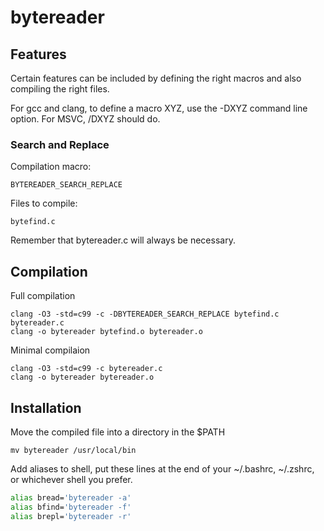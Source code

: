 # bytereader
## Features
Certain features can be included by defining the right macros and also compiling the right files.

For gcc and clang, to define a macro XYZ, use the -DXYZ command line option. For MSVC, /DXYZ should do.
### Search and Replace
Compilation macro:
```
BYTEREADER_SEARCH_REPLACE
```
Files to compile:
```
bytefind.c
```
Remember that bytereader.c will always be necessary.
## Compilation
Full compilation
```
clang -O3 -std=c99 -c -DBYTEREADER_SEARCH_REPLACE bytefind.c bytereader.c
clang -o bytereader bytefind.o bytereader.o
```
Minimal compilaion
```
clang -O3 -std=c99 -c bytereader.c
clang -o bytereader bytereader.o
```
## Installation
Move the compiled file into a directory in the $PATH
```
mv bytereader /usr/local/bin
```
Add aliases to shell, put these lines at the end of your ~/.bashrc, ~/.zshrc, or whichever shell you prefer.
```sh
alias bread='bytereader -a'
alias bfind='bytereader -f'
alias brepl='bytereader -r'
```
